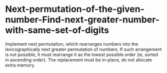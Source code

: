 # Next-permutation-of-the-given-number-Find-next-greater-number-with-same-set-of-digits
Implement next permutation, which rearranges numbers into the lexicographically next greater permutation of numbers.  If such arrangement is not possible, it must rearrange it as the lowest possible order (ie, sorted in ascending order).  The replacement must be in-place, do not allocate extra memory.
